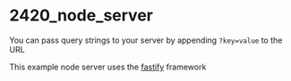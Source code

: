 # 2420_node_server

You can pass query strings to your server by appending `?key=value` to the URL

This example node server uses the [fastify](https://www.fastify.io/) framework
